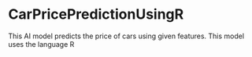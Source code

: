 # CarPricePredictionUsingR
This AI model predicts the price of cars using given features. This model uses the language R
